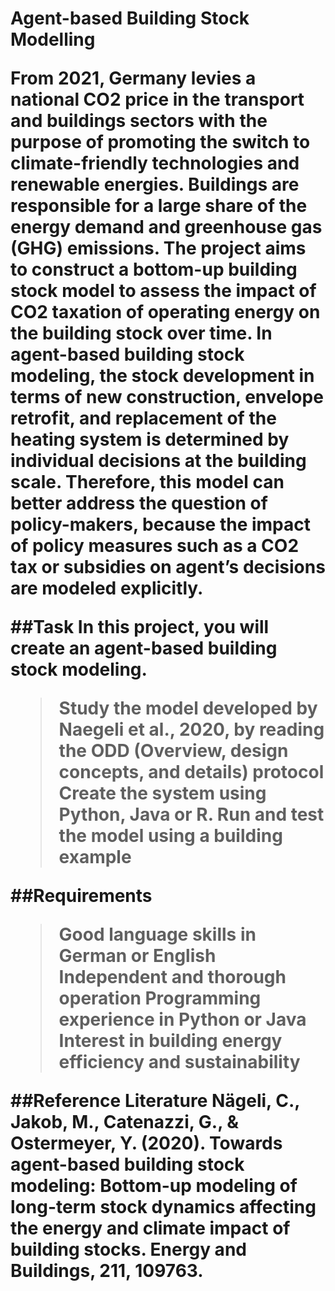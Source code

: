 <h1>Agent-based Building Stock Modelling

From 2021, Germany levies a national CO2 price in the transport and buildings sectors with the
purpose of promoting the switch to climate-friendly technologies and renewable energies.
Buildings are responsible for a large share of the energy demand and greenhouse gas (GHG)
emissions. The project aims to construct a bottom-up building stock model to assess the impact
of CO2 taxation of operating energy on the building stock over time. In agent-based building stock
modeling, the stock development in terms of new construction, envelope retrofit, and replacement
of the heating system is determined by individual decisions at the building scale. Therefore, this
model can better address the question of policy-makers, because the impact of policy measures
such as a CO2 tax or subsidies on agent’s decisions are modeled explicitly.

##Task
In this project, you will create an agent-based building stock modeling.
>Study the model developed by Naegeli et al., 2020, by reading the ODD (Overview,
design concepts, and details) protocol
>Create the system using Python, Java or R.
>Run and test the model using a building example

##Requirements
>Good language skills in German or English
>Independent and thorough operation
>Programming experience in Python or Java
>Interest in building energy efficiency and sustainability

##Reference Literature
Nägeli, C., Jakob, M., Catenazzi, G., & Ostermeyer, Y. (2020). Towards agent-based building
stock modeling: Bottom-up modeling of long-term stock dynamics affecting the energy and
climate impact of building stocks. Energy and Buildings, 211, 109763.
